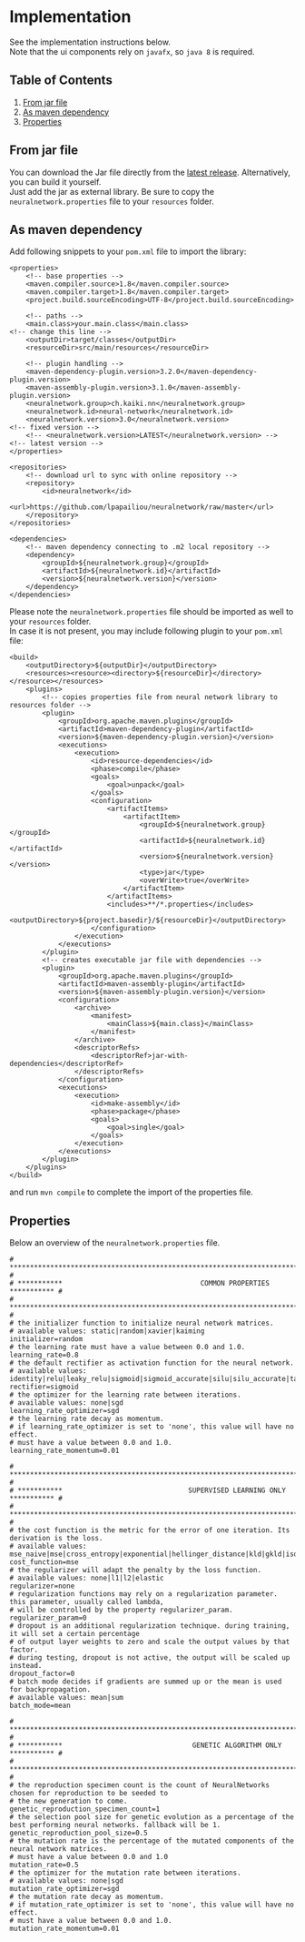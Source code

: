 # Implementation
See the implementation instructions below.  
Note that the ui components rely on ```javafx```, so ``java 8`` is required.

## Table of Contents
1. [From jar file](#from-jar-file)  
2. [As maven dependency](#as-maven-dependency)  
3. [Properties](#properties)  

## From jar file
You can download the Jar file directly from the [latest release](https://github.com/lpapailiou/neuralnetwork/releases/latest). Alternatively, you can build it yourself.  
Just add the jar as external library. Be sure to copy the ``neuralnetwork.properties`` file to your `resources` folder.

## As maven dependency
Add following snippets to your ``pom.xml`` file to import the library:

    <properties>
        <!-- base properties -->
        <maven.compiler.source>1.8</maven.compiler.source>
        <maven.compiler.target>1.8</maven.compiler.target>
        <project.build.sourceEncoding>UTF-8</project.build.sourceEncoding>
            
        <!-- paths -->
        <main.class>your.main.class</main.class>                            <!-- change this line -->
        <outputDir>target/classes</outputDir>
        <resourceDir>src/main/resources</resourceDir>

        <!-- plugin handling -->
        <maven-dependency-plugin.version>3.2.0</maven-dependency-plugin.version>
        <maven-assembly-plugin.version>3.1.0</maven-assembly-plugin.version>
        <neuralnetwork.group>ch.kaiki.nn</neuralnetwork.group>
        <neuralnetwork.id>neural-network</neuralnetwork.id>        
        <neuralnetwork.version>3.0</neuralnetwork.version>                  <!-- fixed version -->
        <!-- <neuralnetwork.version>LATEST</neuralnetwork.version> -->      <!-- latest version -->
    </properties>

    <repositories>    
        <!-- download url to sync with online repository -->
        <repository>    
            <id>neuralnetwork</id>    
            <url>https://github.com/lpapailiou/neuralnetwork/raw/master</url>    
        </repository>    
    </repositories>      

    <dependencies>    
        <!-- maven dependency connecting to .m2 local repository -->
        <dependency>
            <groupId>${neuralnetwork.group}</groupId>
            <artifactId>${neuralnetwork.id}</artifactId>
            <version>${neuralnetwork.version}</version>
        </dependency> 
    </dependencies>    

Please note the `neuralnetwork.properties` file should be imported as well to your `resources` folder.  
In case it is not present, you may include following plugin to your `pom.xml` file:

    <build>
        <outputDirectory>${outputDir}</outputDirectory>
        <resources><resource><directory>${resourceDir}</directory></resource></resources>
        <plugins>
            <!-- copies properties file from neural network library to resources folder -->
            <plugin>
                <groupId>org.apache.maven.plugins</groupId>
                <artifactId>maven-dependency-plugin</artifactId>
                <version>${maven-dependency-plugin.version}</version>
                <executions>
                    <execution>
                        <id>resource-dependencies</id>
                        <phase>compile</phase>
                        <goals>
                            <goal>unpack</goal>
                        </goals>
                        <configuration>
                            <artifactItems>
                                <artifactItem>
                                    <groupId>${neuralnetwork.group}</groupId>
                                    <artifactId>${neuralnetwork.id}</artifactId>
                                    <version>${neuralnetwork.version}</version>
                                    <type>jar</type>
                                    <overWrite>true</overWrite>
                                </artifactItem>
                            </artifactItems>
                            <includes>**/*.properties</includes>
                            <outputDirectory>${project.basedir}/${resourceDir}</outputDirectory>
                        </configuration>
                    </execution>
                </executions>
            </plugin>
            <!-- creates executable jar file with dependencies -->
            <plugin>
                <groupId>org.apache.maven.plugins</groupId>
                <artifactId>maven-assembly-plugin</artifactId>
                <version>${maven-assembly-plugin.version}</version>
                <configuration>
                    <archive>
                        <manifest>
                            <mainClass>${main.class}</mainClass>
                        </manifest>
                    </archive>
                    <descriptorRefs>
                        <descriptorRef>jar-with-dependencies</descriptorRef>
                    </descriptorRefs>
                </configuration>
                <executions>
                    <execution>
                        <id>make-assembly</id>
                        <phase>package</phase>
                        <goals>
                            <goal>single</goal>
                        </goals>
                    </execution>
                </executions>
            </plugin>
        </plugins>
    </build>

and run `mvn compile` to complete the import of the properties file.

## Properties
Below an overview of the `neuralnetwork.properties` file.

    # ************************************************************************************************************ #
    # ***********                                  COMMON PROPERTIES                                   *********** #
    # ************************************************************************************************************ #
    # the initializer function to initialize neural network matrices.
    # available values: static|random|xavier|kaiming
    initializer=random
    # the learning rate must have a value between 0.0 and 1.0.
    learning_rate=0.8
    # the default rectifier as activation function for the neural network.
    # available values: identity|relu|leaky_relu|sigmoid|sigmoid_accurate|silu|silu_accurate|tanh|elu|gelu|softplus|softmax.
    rectifier=sigmoid
    # the optimizer for the learning rate between iterations.
    # available values: none|sgd
    learning_rate_optimizer=sgd
    # the learning rate decay as momentum.
    # if learning_rate_optimizer is set to 'none', this value will have no effect.
    # must have a value between 0.0 and 1.0.
    learning_rate_momentum=0.01
    
    # ************************************************************************************************************ #
    # ***********                               SUPERVISED LEARNING ONLY                               *********** #
    # ************************************************************************************************************ #
    # the cost function is the metric for the error of one iteration. Its derivation is the loss.
    # available values: mse_naive|mse|cross_entropy|exponential|hellinger_distance|kld|gkld|isd
    cost_function=mse
    # the regularizer will adapt the penalty by the loss function.
    # available values: none|l1|l2|elastic
    regularizer=none
    # regularization functions may rely on a regularization parameter. this parameter, usually called lambda,
    # will be controlled by the property regularizer_param.
    regularizer_param=0
    # dropout is an additional regularization technique. during training, it will set a certain percentage
    # of output layer weights to zero and scale the output values by that factor.
    # during testing, dropout is not active, the output will be scaled up instead.
    dropout_factor=0
    # batch mode decides if gradients are summed up or the mean is used for backpropagation.
    # available values: mean|sum
    batch_mode=mean
    
    # ************************************************************************************************************ #
    # ***********                                GENETIC ALGORITHM ONLY                                *********** #
    # ************************************************************************************************************ #
    # the reproduction specimen count is the count of NeuralNetworks chosen for reproduction to be seeded to
    # the new generation to come.
    genetic_reproduction_specimen_count=1
    # the selection pool size for genetic evolution as a percentage of the best performing neural networks. fallback will be 1.
    genetic_reproduction_pool_size=0.5
    # the mutation rate is the percentage of the mutated components of the neural network matrices.
    # must have a value between 0.0 and 1.0
    mutation_rate=0.5
    # the optimizer for the mutation rate between iterations.
    # available values: none|sgd
    mutation_rate_optimizer=sgd
    # the mutation rate decay as momentum.
    # if mutation_rate_optimizer is set to 'none', this value will have no effect.
    # must have a value between 0.0 and 1.0.
    mutation_rate_momentum=0.01

